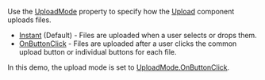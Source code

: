 Use the [UploadMode](https://docs.devexpress.com/Blazor/DevExpress.Blazor.DxUpload.UploadMode) property to specify how the [Upload](https://docs.devexpress.com/Blazor/DevExpress.Blazor.DxUpload) component uploads files.

*   [Instant](https://docs.devexpress.com/Blazor/DevExpress.Blazor.UploadMode) (Default) - Files are uploaded when a user selects or drops them.
*   [OnButtonClick](https://docs.devexpress.com/Blazor/DevExpress.Blazor.UploadMode) - Files are uploaded after a user clicks the common upload button or individual buttons for each file.

In this demo, the upload mode is set to [UploadMode.OnButtonClick](https://docs.devexpress.com/Blazor/DevExpress.Blazor.UploadMode).
